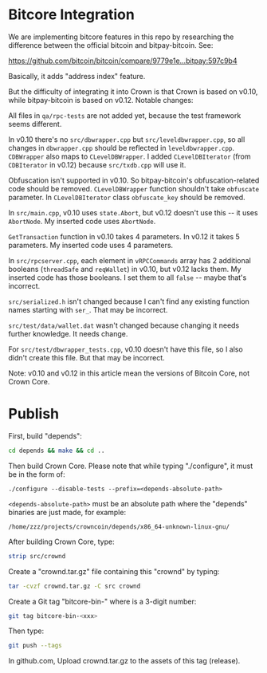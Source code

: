 Bitcore Integration
===================

We are implementing bitcore features in this repo by researching the difference between the official bitcoin and bitpay-bitcoin. See:

https://github.com/bitcoin/bitcoin/compare/9779e1e...bitpay:597c9b4

Basically, it adds "address index" feature.

But the difficulty of integrating it into Crown is that Crown is based on v0.10, while bitpay-bitcoin is based on v0.12. Notable changes:

All files in `qa/rpc-tests` are not added yet, because the test framework seems different.

In v0.10 there's no `src/dbwrapper.cpp` but `src/leveldbwrapper.cpp`, so all changes in `dbwrapper.cpp` should be reflected in `leveldbwrapper.cpp`. `CDBWrapper` also maps to `CLevelDBWrapper`. I added `CLevelDBIterator` (from `CDBIterator` in v0.12) because `src/txdb.cpp` will use it.

Obfuscation isn't supported in v0.10. So bitpay-bitcoin's obfuscation-related code should be removed. `CLevelDBWrapper` function shouldn't take `obfuscate` parameter. In `CLevelDBIterator` class `obfuscate_key` should be removed.

In `src/main.cpp`, v0.10 uses `state.Abort`, but v0.12 doesn't use this -- it uses `AbortNode`. My inserted code uses `AbortNode`.

`GetTransaction` function in v0.10 takes 4 parameters. In v0.12 it takes 5 parameters. My inserted code uses 4 parameters.

In `src/rpcserver.cpp`, each element in `vRPCCommands` array has 2 additional booleans (`threadSafe` and `reqWallet`) in v0.10, but v0.12 lacks them. My inserted code has those booleans. I set them to all `false` -- maybe that's incorrect.

`src/serialized.h` isn't changed because I can't find any existing function names starting with `ser_`. That may be incorrect.

`src/test/data/wallet.dat` wasn't changed because changing it needs further knowledge. It needs change.

For `src/test/dbwrapper_tests.cpp`, v0.10 doesn't have this file, so I also didn't create this file. But that may be incorrect.

Note: v0.10 and v0.12 in this article mean the versions of Bitcoin Core, not Crown Core.

Publish
=======

First, build "depends":

```bash
cd depends && make && cd ..
```

Then build Crown Core. Please note that while typing "./configure", it must be in the form of:

```
./configure --disable-tests --prefix=<depends-absolute-path>
```

`<depends-absolute-path>` must be an absolute path where the "depends" binaries are just made, for example:

```
/home/zzz/projects/crowncoin/depends/x86_64-unknown-linux-gnu/
```

After building Crown Core, type:

```bash
strip src/crownd
```

Create a "crownd.tar.gz" file containing this "crownd" by typing:

```bash
tar -cvzf crownd.tar.gz -C src crownd
```

Create a Git tag "bitcore-bin-<xxx>" where <xxx> is a 3-digit number:

```bash
git tag bitcore-bin-<xxx>
```

Then type:

```bash
git push --tags
```

In github.com, Upload crownd.tar.gz to the assets of this tag (release).
